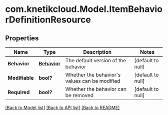 # com.knetikcloud.Model.ItemBehaviorDefinitionResource
## Properties

Name | Type | Description | Notes
------------ | ------------- | ------------- | -------------
**Behavior** | [**Behavior**](Behavior.md) | The default version of the behavior | [default to null]
**Modifiable** | **bool?** | Whether the behavior&#39;s values can be modified | [default to null]
**Required** | **bool?** | Whether the behavior can be removed | [default to null]

[[Back to Model list]](../README.md#documentation-for-models) [[Back to API list]](../README.md#documentation-for-api-endpoints) [[Back to README]](../README.md)

